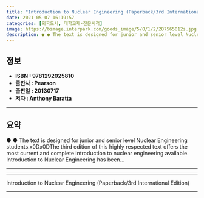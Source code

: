 ```yaml
---
title: "Introduction to Nuclear Engineering (Paperback/3rd International Edition)"
date: 2021-05-07 16:19:57
categories: [외국도서, 대학교재-전문서적]
image: https://bimage.interpark.com/goods_image/5/0/1/2/287565012s.jpg
description: ● ● The text is designed for junior and senior level Nuclear Engineering students.x0Dx0DThe third edition of this highly respected text offers the most curren
---
```


## **정보**

- **ISBN : 9781292025810**
- **출판사 : Pearson**
- **출판일 : 20130717**
- **저자 : Anthony Baratta**

------



## **요약**

●  ●  The text is designed for junior and senior level Nuclear Engineering students.x0Dx0DThe third edition of this highly respected text offers the most current and complete introduction to nuclear engineering available. Introduction to Nuclear Engineering has been... 

------



------


Introduction to Nuclear Engineering (Paperback/3rd International Edition) 

------


